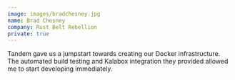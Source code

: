 ```yaml
---
image: images/bradchesney.jpg
name: Brad Chesney
company: Rust Belt Rebellion
private: true
---
```

Tandem gave us a jumpstart towards creating our Docker infrastructure. The automated build testing and Kalabox integration they provided allowed me to start developing immediately.
